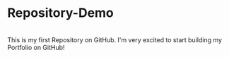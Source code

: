 # Repository-Demo
<Br>
This is my first Repository on GitHub.
I'm very excited to start building my Portfolio on GitHub!
